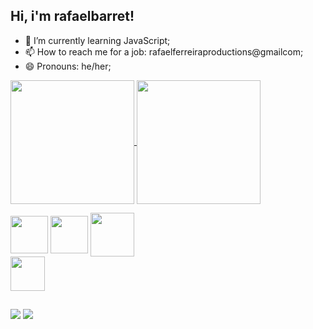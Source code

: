 ## Hi, i'm rafaelbarret!

- 🌱 I’m currently learning JavaScript;
- 📫 How to reach me for a job: rafaelferreiraproductions@gmailcom;
- 😄 Pronouns: he/her;

<a href="https://github.com/rafaelbarret/github-readme-stats">
  <img height=198 align="center" src="https://github-readme-stats.vercel.app/api?username=rafaelbarret&theme=dark&show_icons=true)" />
</a>
<a href="https://github.com/rafaelbarret/convoychat">
  <img height=198 align="center" src="https://github-readme-stats.vercel.app/api/top-langs?username=rafaelbarret&theme=dark&show_icons=true&layout=compact&langs_count=8&card_width=300" />
</a>

<a><img height=60 align="center" src="https://cdn.jsdelivr.net/gh/devicons/devicon/icons/python/python-original-wordmark.svg" />
  <img height=60 align="center" src="https://cdn.jsdelivr.net/gh/devicons/devicon/icons/javascript/javascript-original.svg" />
  <img height=70 align="center" src="https://cdn.jsdelivr.net/gh/devicons/devicon/icons/html5/html5-original-wordmark.svg" />     
  <img height=55 align="center" src="https://cdn.jsdelivr.net/gh/devicons/devicon/icons/css3/css3-original.svg" />     
</a>
##
<a href= "mailto:rafaelferreiraproductions@gmail.com"><img src= "https://img.shields.io/badge/Gmail-D14836?style=for-the-badge&logo=gmail&logoColor=white" target="_blank"></a>
<a href= "https://www.linkedin.com/in/rafael-barreto-ferreira-3897b11a0/" target="_blank"><img src= "https://img.shields.io/badge/LinkedIn-0077B5?style=for-the-badge&logo=linkedin&logoColor=white" target="_blank"></a>
           


